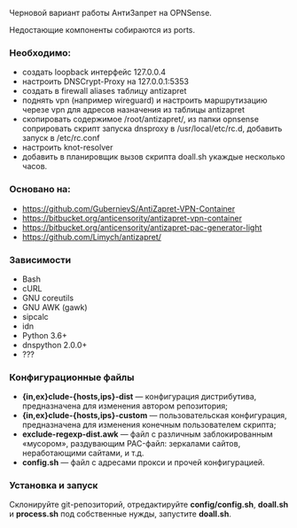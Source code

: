 Черновой вариант работы АнтиЗапрет на OPNSense.

Недостающие компоненты собираются из ports.

### Необходимо:

- создать loopback интерфейс 127.0.0.4
- настроить DNSCrypt-Proxy на 127.0.0.1:5353
- создать в firewall aliases таблицу antizapret
- поднять vpn (например wireguard) и настроить маршрутизацию черезе vpn для адресов назначения из таблицы antizapret
- скопировать содержимое /root/antizapret/, из папки opnsense соприровать скрипт запуска dnsproxy в /usr/local/etc/rc.d, добавить запуск в /etc/rc.conf
- настроить knot-resolver
- добавить в планировщик вызов скрипта doall.sh укаждые несколько часов.

### Основано на:

- https://github.com/GubernievS/AntiZapret-VPN-Container
- https://bitbucket.org/anticensority/antizapret-vpn-container
- https://bitbucket.org/anticensority/antizapret-pac-generator-light
- https://github.com/Limych/antizapret/

### Зависимости

- Bash
- cURL
- GNU coreutils
- GNU AWK (gawk)
- sipcalc
- idn
- Python 3.6+
- dnspython 2.0.0+
- ???

### Конфигурационные файлы

- **{in,ex}clude-{hosts,ips}-dist** — конфигурация дистрибутива, предназначена для изменения автором репозитория;
- **{in,ex}clude-{hosts,ips}-custom** — пользовательская конфигурация, предназначена для изменения конечным пользователем скрипта;
- **exclude-regexp-dist.awk** — файл с различным заблокированным «мусором», раздувающим PAC-файл: зеркалами сайтов, неработающими сайтами, и т.д.
- **config.sh** — файл с адресами прокси и прочей конфигурацией.

### Установка и запуск

Склонируйте git-репозиторий, отредактируйте **config/config.sh**, **doall.sh** и **process.sh** под собственные нужды, запустите **doall.sh**.
